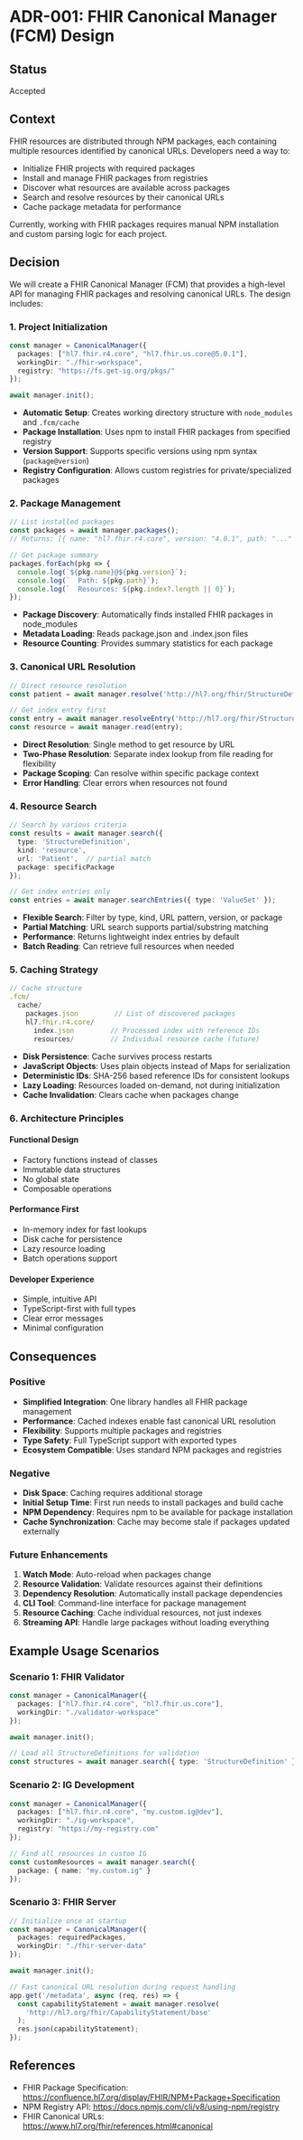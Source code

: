 # ADR-001: FHIR Canonical Manager (FCM) Design

## Status
Accepted

## Context
FHIR resources are distributed through NPM packages, each containing multiple resources identified by canonical URLs. Developers need a way to:
- Initialize FHIR projects with required packages
- Install and manage FHIR packages from registries
- Discover what resources are available across packages
- Search and resolve resources by their canonical URLs
- Cache package metadata for performance

Currently, working with FHIR packages requires manual NPM installation and custom parsing logic for each project.

## Decision
We will create a FHIR Canonical Manager (FCM) that provides a high-level API for managing FHIR packages and resolving canonical URLs. The design includes:

### 1. Project Initialization
```typescript
const manager = CanonicalManager({
  packages: ["hl7.fhir.r4.core", "hl7.fhir.us.core@5.0.1"],
  workingDir: "./fhir-workspace",
  registry: "https://fs.get-ig.org/pkgs/"
});

await manager.init();
```

- **Automatic Setup**: Creates working directory structure with `node_modules` and `.fcm/cache`
- **Package Installation**: Uses npm to install FHIR packages from specified registry
- **Version Support**: Supports specific versions using npm syntax (`package@version`)
- **Registry Configuration**: Allows custom registries for private/specialized packages

### 2. Package Management
```typescript
// List installed packages
const packages = await manager.packages();
// Returns: [{ name: "hl7.fhir.r4.core", version: "4.0.1", path: "..." }]

// Get package summary
packages.forEach(pkg => {
  console.log(`${pkg.name}@${pkg.version}`);
  console.log(`  Path: ${pkg.path}`);
  console.log(`  Resources: ${pkg.index?.length || 0}`);
});
```

- **Package Discovery**: Automatically finds installed FHIR packages in node_modules
- **Metadata Loading**: Reads package.json and .index.json files
- **Resource Counting**: Provides summary statistics for each package

### 3. Canonical URL Resolution
```typescript
// Direct resource resolution
const patient = await manager.resolve('http://hl7.org/fhir/StructureDefinition/Patient');

// Get index entry first
const entry = await manager.resolveEntry('http://hl7.org/fhir/StructureDefinition/Patient');
const resource = await manager.read(entry);
```

- **Direct Resolution**: Single method to get resource by URL
- **Two-Phase Resolution**: Separate index lookup from file reading for flexibility
- **Package Scoping**: Can resolve within specific package context
- **Error Handling**: Clear errors when resources not found

### 4. Resource Search
```typescript
// Search by various criteria
const results = await manager.search({
  type: 'StructureDefinition',
  kind: 'resource',
  url: 'Patient',  // partial match
  package: specificPackage
});

// Get index entries only
const entries = await manager.searchEntries({ type: 'ValueSet' });
```

- **Flexible Search**: Filter by type, kind, URL pattern, version, or package
- **Partial Matching**: URL search supports partial/substring matching
- **Performance**: Returns lightweight index entries by default
- **Batch Reading**: Can retrieve full resources when needed

### 5. Caching Strategy
```typescript
// Cache structure
.fcm/
  cache/
    packages.json         // List of discovered packages
    hl7.fhir.r4.core/
      index.json         // Processed index with reference IDs
      resources/         // Individual resource cache (future)
```

- **Disk Persistence**: Cache survives process restarts
- **JavaScript Objects**: Uses plain objects instead of Maps for serialization
- **Deterministic IDs**: SHA-256 based reference IDs for consistent lookups
- **Lazy Loading**: Resources loaded on-demand, not during initialization
- **Cache Invalidation**: Clears cache when packages change

### 6. Architecture Principles

#### Functional Design
- Factory functions instead of classes
- Immutable data structures
- No global state
- Composable operations

#### Performance First
- In-memory index for fast lookups
- Disk cache for persistence
- Lazy resource loading
- Batch operations support

#### Developer Experience
- Simple, intuitive API
- TypeScript-first with full types
- Clear error messages
- Minimal configuration

## Consequences

### Positive
- **Simplified Integration**: One library handles all FHIR package management
- **Performance**: Cached indexes enable fast canonical URL resolution
- **Flexibility**: Supports multiple packages and registries
- **Type Safety**: Full TypeScript support with exported types
- **Ecosystem Compatible**: Uses standard NPM packages and registries

### Negative
- **Disk Space**: Caching requires additional storage
- **Initial Setup Time**: First run needs to install packages and build cache
- **NPM Dependency**: Requires npm to be available for package installation
- **Cache Synchronization**: Cache may become stale if packages updated externally

### Future Enhancements
1. **Watch Mode**: Auto-reload when packages change
2. **Resource Validation**: Validate resources against their definitions
3. **Dependency Resolution**: Automatically install package dependencies
4. **CLI Tool**: Command-line interface for package management
5. **Resource Caching**: Cache individual resources, not just indexes
6. **Streaming API**: Handle large packages without loading everything

## Example Usage Scenarios

### Scenario 1: FHIR Validator
```typescript
const manager = CanonicalManager({
  packages: ["hl7.fhir.r4.core", "hl7.fhir.us.core"],
  workingDir: "./validator-workspace"
});

await manager.init();

// Load all StructureDefinitions for validation
const structures = await manager.search({ type: 'StructureDefinition' });
```

### Scenario 2: IG Development
```typescript
const manager = CanonicalManager({
  packages: ["hl7.fhir.r4.core", "my.custom.ig@dev"],
  workingDir: "./ig-workspace",
  registry: "https://my-registry.com"
});

// Find all resources in custom IG
const customResources = await manager.search({
  package: { name: "my.custom.ig" }
});
```

### Scenario 3: FHIR Server
```typescript
// Initialize once at startup
const manager = CanonicalManager({
  packages: requiredPackages,
  workingDir: "./fhir-server-data"
});

await manager.init();

// Fast canonical URL resolution during request handling
app.get('/metadata', async (req, res) => {
  const capabilityStatement = await manager.resolve(
    'http://hl7.org/fhir/CapabilityStatement/base'
  );
  res.json(capabilityStatement);
});
```

## References
- FHIR Package Specification: https://confluence.hl7.org/display/FHIR/NPM+Package+Specification
- NPM Registry API: https://docs.npmjs.com/cli/v8/using-npm/registry
- FHIR Canonical URLs: https://www.hl7.org/fhir/references.html#canonical
